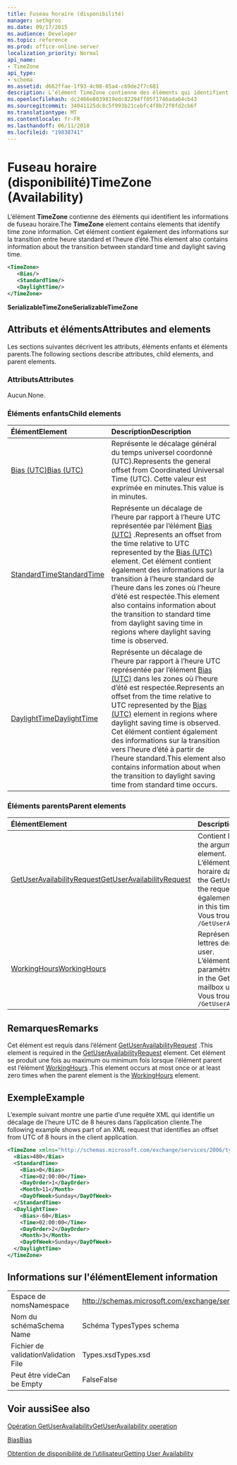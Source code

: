 ```yaml
---
title: Fuseau horaire (disponibilité)
manager: sethgros
ms.date: 09/17/2015
ms.audience: Developer
ms.topic: reference
ms.prod: office-online-server
localization_priority: Normal
api_name:
- TimeZone
api_type:
- schema
ms.assetid: d662ffae-1f93-4c08-85a4-c69de2f7c681
description: L’élément TimeZone contienne des éléments qui identifient les informations de fuseau horaire. Cet élément contient également des informations sur la transition entre heure standard et l’heure d’été.
ms.openlocfilehash: dc2466e8039819edc82294ff05f1746ada64cb43
ms.sourcegitcommit: 34041125dc8c5f993b21cebfc4f8b72f0fd2cb6f
ms.translationtype: MT
ms.contentlocale: fr-FR
ms.lasthandoff: 06/11/2018
ms.locfileid: "19838741"
---
```

# <a name="timezone-availability"></a><span data-ttu-id="07a8e-104">Fuseau horaire (disponibilité)</span><span class="sxs-lookup"><span data-stu-id="07a8e-104">TimeZone (Availability)</span></span>

<span data-ttu-id="07a8e-105">L’élément **TimeZone** contienne des éléments qui identifient les informations de fuseau horaire.</span><span class="sxs-lookup"><span data-stu-id="07a8e-105">The **TimeZone** element contains elements that identify time zone information.</span></span> <span data-ttu-id="07a8e-106">Cet élément contient également des informations sur la transition entre heure standard et l’heure d’été.</span><span class="sxs-lookup"><span data-stu-id="07a8e-106">This element also contains information about the transition between standard time and daylight saving time.</span></span> 
  
```xml
<TimeZone>
   <Bias/>
   <StandardTime/>
   <DaylightTime/>
</TimeZone>
```

 <span data-ttu-id="07a8e-107">**SerializableTimeZone**</span><span class="sxs-lookup"><span data-stu-id="07a8e-107">**SerializableTimeZone**</span></span>
## <a name="attributes-and-elements"></a><span data-ttu-id="07a8e-108">Attributs et éléments</span><span class="sxs-lookup"><span data-stu-id="07a8e-108">Attributes and elements</span></span>

<span data-ttu-id="07a8e-109">Les sections suivantes décrivent les attributs, éléments enfants et éléments parents.</span><span class="sxs-lookup"><span data-stu-id="07a8e-109">The following sections describe attributes, child elements, and parent elements.</span></span>
  
### <a name="attributes"></a><span data-ttu-id="07a8e-110">Attributs</span><span class="sxs-lookup"><span data-stu-id="07a8e-110">Attributes</span></span>

<span data-ttu-id="07a8e-111">Aucun.</span><span class="sxs-lookup"><span data-stu-id="07a8e-111">None.</span></span>
  
### <a name="child-elements"></a><span data-ttu-id="07a8e-112">Éléments enfants</span><span class="sxs-lookup"><span data-stu-id="07a8e-112">Child elements</span></span>

|<span data-ttu-id="07a8e-113">**Élément**</span><span class="sxs-lookup"><span data-stu-id="07a8e-113">**Element**</span></span>|<span data-ttu-id="07a8e-114">**Description**</span><span class="sxs-lookup"><span data-stu-id="07a8e-114">**Description**</span></span>|
|:-----|:-----|
|[<span data-ttu-id="07a8e-115">Bias (UTC)</span><span class="sxs-lookup"><span data-stu-id="07a8e-115">Bias (UTC)</span></span>](bias-utc.md) <br/> |<span data-ttu-id="07a8e-116">Représente le décalage général du temps universel coordonné (UTC).</span><span class="sxs-lookup"><span data-stu-id="07a8e-116">Represents the general offset from Coordinated Universal Time (UTC).</span></span> <span data-ttu-id="07a8e-117">Cette valeur est exprimée en minutes.</span><span class="sxs-lookup"><span data-stu-id="07a8e-117">This value is in minutes.</span></span>  <br/> |
|[<span data-ttu-id="07a8e-118">StandardTime</span><span class="sxs-lookup"><span data-stu-id="07a8e-118">StandardTime</span></span>](standardtime.md) <br/> |<span data-ttu-id="07a8e-119">Représente un décalage de l’heure par rapport à l’heure UTC représentée par l’élément [Bias (UTC)](bias-utc.md) .</span><span class="sxs-lookup"><span data-stu-id="07a8e-119">Represents an offset from the time relative to UTC represented by the [Bias (UTC)](bias-utc.md) element.</span></span> <span data-ttu-id="07a8e-120">Cet élément contient également des informations sur la transition à l’heure standard de l’heure dans les zones où l’heure d’été est respectée.</span><span class="sxs-lookup"><span data-stu-id="07a8e-120">This element also contains information about the transition to standard time from daylight saving time in regions where daylight saving time is observed.</span></span>  <br/> |
|[<span data-ttu-id="07a8e-121">DaylightTime</span><span class="sxs-lookup"><span data-stu-id="07a8e-121">DaylightTime</span></span>](daylighttime.md) <br/> |<span data-ttu-id="07a8e-122">Représente un décalage de l’heure par rapport à l’heure UTC représentée par l’élément [Bias (UTC)](bias-utc.md) dans les zones où l’heure d’été est respectée.</span><span class="sxs-lookup"><span data-stu-id="07a8e-122">Represents an offset from the time relative to UTC represented by the [Bias (UTC)](bias-utc.md) element in regions where daylight saving time is observed.</span></span> <span data-ttu-id="07a8e-123">Cet élément contient également des informations sur la transition vers l’heure d’été à partir de l’heure standard.</span><span class="sxs-lookup"><span data-stu-id="07a8e-123">This element also contains information about when the transition to daylight saving time from standard time occurs.</span></span>  <br/> |
   
### <a name="parent-elements"></a><span data-ttu-id="07a8e-124">Éléments parents</span><span class="sxs-lookup"><span data-stu-id="07a8e-124">Parent elements</span></span>

|<span data-ttu-id="07a8e-125">**Élément**</span><span class="sxs-lookup"><span data-stu-id="07a8e-125">**Element**</span></span>|<span data-ttu-id="07a8e-126">**Description**</span><span class="sxs-lookup"><span data-stu-id="07a8e-126">**Description**</span></span>|
|:-----|:-----|
|[<span data-ttu-id="07a8e-127">GetUserAvailabilityRequest</span><span class="sxs-lookup"><span data-stu-id="07a8e-127">GetUserAvailabilityRequest</span></span>](getuseravailabilityrequest.md) <br/> |<span data-ttu-id="07a8e-128">Contient les arguments utilisés pour obtenir des informations de disponibilité d’utilisateur.</span><span class="sxs-lookup"><span data-stu-id="07a8e-128">Contains the arguments used to obtain user availability information.</span></span> <span data-ttu-id="07a8e-129">Il s’agit d’un élément racine.</span><span class="sxs-lookup"><span data-stu-id="07a8e-129">This is a root element.</span></span>  <br/> <span data-ttu-id="07a8e-130">L’élément de **fuseau horaire** dans le message GetUserAvailabilityRequest représente le fuseau horaire dans lequel les valeurs DateTime dans la demande sont spécifiés.</span><span class="sxs-lookup"><span data-stu-id="07a8e-130">The **TimeZone** element in the GetUserAvailabilityRequest message represents the time zone in which the DateTime values in the request are specified.</span></span> <span data-ttu-id="07a8e-131">Les valeurs DateTime renvoyées par le service de disponibilité sont également dans ce fuseau horaire.</span><span class="sxs-lookup"><span data-stu-id="07a8e-131">The DateTime values returned by the Availability service are also in this time zone.</span></span>  <br/> <span data-ttu-id="07a8e-132">Vous trouverez ci-dessous le XPath pour cet élément :</span><span class="sxs-lookup"><span data-stu-id="07a8e-132">The following is the XPath to this element:</span></span>  <br/>  `/GetUserAvailabilityRequest` <br/> |
|[<span data-ttu-id="07a8e-133">WorkingHours</span><span class="sxs-lookup"><span data-stu-id="07a8e-133">WorkingHours</span></span>](workinghours-ex15websvcsotherref.md) <br/> |<span data-ttu-id="07a8e-134">Représente les paramètres de fuseau horaire et les heures de travail pour l’utilisateur de boîte aux lettres demandée.</span><span class="sxs-lookup"><span data-stu-id="07a8e-134">Represents the time zone settings and working hours for the requested mailbox user.</span></span>  <br/> <span data-ttu-id="07a8e-135">L’élément de **fuseau horaire** dans le message GetUserAvailabilityResponse représente les paramètres de fuseau horaire de l’utilisateur de boîte aux lettres demandée.</span><span class="sxs-lookup"><span data-stu-id="07a8e-135">The **TimeZone** element in the GetUserAvailabilityResponse message represents the time zone settings of the requested mailbox user.</span></span>  <br/> <span data-ttu-id="07a8e-136">Vous trouverez ci-dessous le XPath pour cet élément :</span><span class="sxs-lookup"><span data-stu-id="07a8e-136">The following is the XPath to this element:</span></span>  <br/>  `/GetUserAvailabilityResponse/FreeBusyResponseArray/FreeBusyResponse/FreeBusyView/WorkingHours` <br/> |
   
## <a name="remarks"></a><span data-ttu-id="07a8e-137">Remarques</span><span class="sxs-lookup"><span data-stu-id="07a8e-137">Remarks</span></span>

<span data-ttu-id="07a8e-138">Cet élément est requis dans l’élément [GetUserAvailabilityRequest](getuseravailabilityrequest.md) .</span><span class="sxs-lookup"><span data-stu-id="07a8e-138">This element is required in the [GetUserAvailabilityRequest](getuseravailabilityrequest.md) element.</span></span> <span data-ttu-id="07a8e-139">Cet élément se produit une fois au maximum ou minimum fois lorsque l’élément parent est l’élément [WorkingHours](workinghours-ex15websvcsotherref.md) .</span><span class="sxs-lookup"><span data-stu-id="07a8e-139">This element occurs at most once or at least zero times when the parent element is the [WorkingHours](workinghours-ex15websvcsotherref.md) element.</span></span> 
  
## <a name="example"></a><span data-ttu-id="07a8e-140">Exemple</span><span class="sxs-lookup"><span data-stu-id="07a8e-140">Example</span></span>

<span data-ttu-id="07a8e-141">L’exemple suivant montre une partie d’une requête XML qui identifie un décalage de l’heure UTC de 8 heures dans l’application cliente.</span><span class="sxs-lookup"><span data-stu-id="07a8e-141">The following example shows part of an XML request that identifies an offset from UTC of 8 hours in the client application.</span></span>
  
```XML
<TimeZone xmlns="http://schemas.microsoft.com/exchange/services/2006/types">
  <Bias>480</Bias>
  <StandardTime>
    <Bias>0</Bias>
    <Time>02:00:00</Time>
    <DayOrder>1</DayOrder>
    <Month>11</Month>
    <DayOfWeek>Sunday</DayOfWeek>
  </StandardTime>
  <DaylightTime>
    <Bias>-60</Bias>
    <Time>02:00:00</Time>
    <DayOrder>2</DayOrder>
    <Month>3</Month>
    <DayOfWeek>Sunday</DayOfWeek>
  </DaylightTime>
</TimeZone>
```

## <a name="element-information"></a><span data-ttu-id="07a8e-142">Informations sur l'élément</span><span class="sxs-lookup"><span data-stu-id="07a8e-142">Element information</span></span>

|||
|:-----|:-----|
|<span data-ttu-id="07a8e-143">Espace de noms</span><span class="sxs-lookup"><span data-stu-id="07a8e-143">Namespace</span></span>  <br/> |http://schemas.microsoft.com/exchange/services/2006/types  <br/> |
|<span data-ttu-id="07a8e-144">Nom du schéma</span><span class="sxs-lookup"><span data-stu-id="07a8e-144">Schema Name</span></span>  <br/> |<span data-ttu-id="07a8e-145">Schéma Types</span><span class="sxs-lookup"><span data-stu-id="07a8e-145">Types schema</span></span>  <br/> |
|<span data-ttu-id="07a8e-146">Fichier de validation</span><span class="sxs-lookup"><span data-stu-id="07a8e-146">Validation File</span></span>  <br/> |<span data-ttu-id="07a8e-147">Types.xsd</span><span class="sxs-lookup"><span data-stu-id="07a8e-147">Types.xsd</span></span>  <br/> |
|<span data-ttu-id="07a8e-148">Peut être vide</span><span class="sxs-lookup"><span data-stu-id="07a8e-148">Can be Empty</span></span>  <br/> |<span data-ttu-id="07a8e-149">False</span><span class="sxs-lookup"><span data-stu-id="07a8e-149">False</span></span>  <br/> |
   
## <a name="see-also"></a><span data-ttu-id="07a8e-150">Voir aussi</span><span class="sxs-lookup"><span data-stu-id="07a8e-150">See also</span></span>



[<span data-ttu-id="07a8e-151">Opération GetUserAvailability</span><span class="sxs-lookup"><span data-stu-id="07a8e-151">GetUserAvailability operation</span></span>](getuseravailability-operation.md)
  
[<span data-ttu-id="07a8e-152">Bias</span><span class="sxs-lookup"><span data-stu-id="07a8e-152">Bias</span></span>](bias.md)


[<span data-ttu-id="07a8e-153">Obtention de disponibilité de l’utilisateur</span><span class="sxs-lookup"><span data-stu-id="07a8e-153">Getting User Availability</span></span>](http://msdn.microsoft.com/library/d4133fcb-9b0f-4e6b-aadf-a389da83516a%28Office.15%29.aspx)

